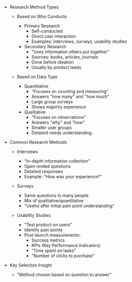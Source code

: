 * Research Method Types
   - Based on Who Conducts
       * Primary Research
           - Self-conducted
           - Direct user interaction
           - Examples: interviews, surveys, usability studies
       * Secondary Research 
           - "Uses information others put together"
           - Sources: books, articles, journals
           - Done before ideation
           - Usually by product leads

   - Based on Data Type
       * Quantitative
           - "Focuses on counting and measuring"
           - Answers "how many" and "how much"
           - Large group surveys
           - Shows majority experience
       * Qualitative
           - "Focuses on observations"
           - Answers "why" and "how"
           - Smaller user groups
           - Detailed needs understanding

* Common Research Methods
   - Interviews
       * "In-depth information collection"
       * Open-ended questions
       * Detailed responses
       * Example: "How was your experience?"

   - Surveys
       * Same questions to many people
       * Mix of qualitative/quantitative
       * "Useful after initial pain point understanding"

   - Usability Studies
       * "Test product on users"
       * Identify pain points
       * Post-launch measurements:
           - Success metrics
           - KPIs (Key Performance Indicators)
           - "Time spent on tasks"
           - "Number of clicks to purchase"

* Key Selection Insight
   - "Method chosen based on question to answer"